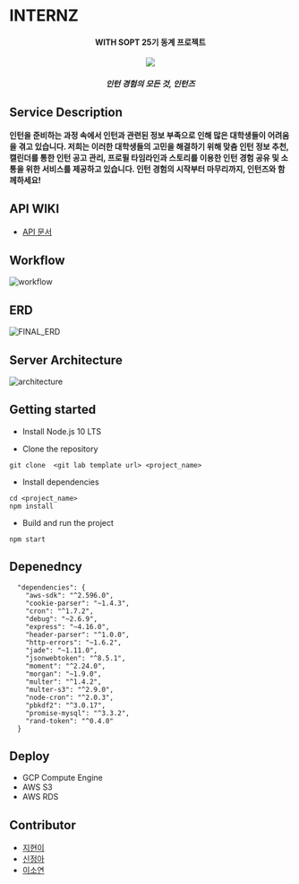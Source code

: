 # INTERNZ

<h4 align="center"> WITH SOPT 25기 동계 프로젝트</h4>
<div align="center">
  <img src="https://avatars2.githubusercontent.com/u/59135222?s=200&v=4"/>
</div>

<h5 align="center">인턴 경험의 모든 것, 인턴즈<h5>

## Service Description

**인턴을 준비하는 과정 속에서 인턴과 관련된 정보 부족으로 인해 많은 대학생들이 어려움을 겪고 있습니다. 저희는 이러한 대학생들의 고민을 해결하기 위해 맞춤 인턴 정보 추천, 캘린더를 통한 인턴 공고 관리, 프로필 타임라인과 스토리를 이용한 인턴 경험 공유 및 소통을 위한 서비스를 제공하고 있습니다. 인턴 경험의 시작부터 마무리까지, 인턴즈와 함께하세요!**

## API WIKI

- [API 문서](https://github.com/INTENRZ/Server-Internz/wiki)

## Workflow

![workflow](https://sopt25.s3.ap-northeast-2.amazonaws.com/INTERNZ+workflow.png)





## ERD

![FINAL_ERD](https://user-images.githubusercontent.com/42693808/71553534-75313500-2a54-11ea-8ad5-a56448d0ec06.png)



## Server Architecture

![architecture](https://sopt25.s3.ap-northeast-2.amazonaws.com/INTERNZ_server_architecture.png)

## Getting started

- Install Node.js 10 LTS

- Clone the repository

```
git clone  <git lab template url> <project_name>
```

- Install dependencies

```
cd <project_name>
npm install
```

- Build and run the project

```
npm start
```

## Depenedncy

```
  "dependencies": {
​    "aws-sdk": "^2.596.0",
​    "cookie-parser": "~1.4.3",
​    "cron": "^1.7.2",
​    "debug": "~2.6.9",
​    "express": "~4.16.0",
​    "header-parser": "^1.0.0",
​    "http-errors": "~1.6.2",
​    "jade": "~1.11.0",
​    "jsonwebtoken": "^8.5.1",
​    "moment": "^2.24.0",
​    "morgan": "~1.9.0",
​    "multer": "^1.4.2",
​    "multer-s3": "^2.9.0",
​    "node-cron": "^2.0.3",
​    "pbkdf2": "^3.0.17",
​    "promise-mysql": "^3.3.2",
​    "rand-token": "^0.4.0"
  }
```

## Deploy

- GCP Compute Engine
- AWS S3
- AWS RDS

## Contributor

- [지현이](https://github.com/jiss02) 
- [신정아](https://github.com/jungahshin)
- [이소연](https://github.com/ujusy)

